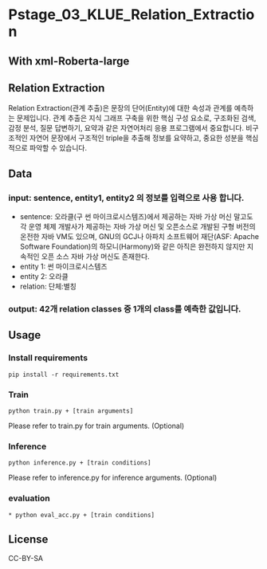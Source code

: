 # Pstage_03_KLUE_Relation_Extraction 
## With xml-Roberta-large

## Relation Extraction
Relation Extraction(관계 추출)은 문장의 단어(Entity)에 대한 속성과 관계를 예측하는 문제입니다. 관계 추출은 지식 그래프 구축을 위한 핵심 구성 요소로, 구조화된 검색, 감정 분석, 질문 답변하기, 요약과 같은 자연어처리 응용 프로그램에서 중요합니다. 비구조적인 자연어 문장에서 구조적인 triple을 추출해 정보를 요약하고, 중요한 성분을 핵심적으로 파악할 수 있습니다.

## Data
### input: sentence, entity1, entity2 의 정보를 입력으로 사용 합니다.
* sentence: 오라클(구 썬 마이크로시스템즈)에서 제공하는 자바 가상 머신 말고도 각 운영 체제 개발사가 제공하는 자바 가상 머신 및 오픈소스로 개발된 구형 버전의 온전한 자바 VM도 있으며, GNU의 GCJ나 아파치 소프트웨어 재단(ASF: Apache Software Foundation)의 하모니(Harmony)와 같은 아직은 완전하지 않지만 지속적인 오픈 소스 자바 가상 머신도 존재한다.
* entity 1: 썬 마이크로시스템즈
* entity 2: 오라클
* relation: 단체:별칭

### output: 42개 relation classes 중 1개의 class를 예측한 값입니다.

## Usage
### Install requirements
```
pip install -r requirements.txt
```

### Train
```
python train.py + [train arguments]
```
Please refer to train.py for train arguments. (Optional)

### Inference
```
python inference.py + [train conditions]
```
Please refer to inference.py for inference arguments. (Optional)

### evaluation
```
* python eval_acc.py + [train conditions]
```

## License
CC-BY-SA
